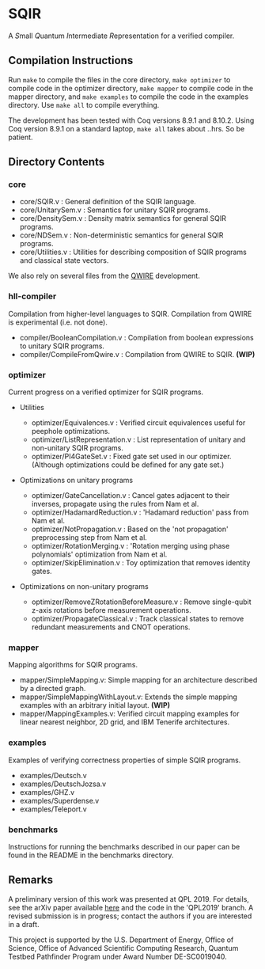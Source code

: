 # SQIR
A *S*mall *Q*uantum *I*ntermediate *R*epresentation for a verified compiler.

## Compilation Instructions

Run `make` to compile the files in the core directory, `make optimizer` to compile code in the optimizer directory, `make mapper` to compile code in the mapper directory, and `make examples` to compile the code in the examples directory. Use `make all` to compile everything.

The development has been tested with Coq versions 8.9.1 and 8.10.2. Using Coq version 8.9.1 on a standard laptop, `make all` takes about ..hrs. So be patient.

## Directory Contents

### core

- core/SQIR.v : General definition of the SQIR language.
- core/UnitarySem.v : Semantics for unitary SQIR programs.
- core/DensitySem.v : Density matrix semantics for general SQIR programs.
- core/NDSem.v : Non-deterministic semantics for general SQIR programs.
- core/Utilities.v : Utilities for describing composition of SQIR programs and classical state vectors.

We also rely on several files from the [QWIRE](https://github.com/inQWIRE/QWIRE) development.

### hll-compiler

Compilation from higher-level languages to SQIR. Compilation from QWIRE is experimental (i.e. not done).

- compiler/BooleanCompilation.v : Compilation from boolean expressions to unitary SQIR programs.
- compiler/CompileFromQwire.v : Compilation from QWIRE to SQIR. **(WIP)**

### optimizer

Current progress on a verified optimizer for SQIR programs.

- Utilities
  - optimizer/Equivalences.v : Verified circuit equivalences useful for peephole optimizations.
  - optimizer/ListRepresentation.v : List representation of unitary and non-unitary SQIR programs.
  - optimizer/PI4GateSet.v : Fixed gate set used in our optimizer. (Although optimizations could be defined for any gate set.)

- Optimizations on unitary programs
  - optimizer/GateCancellation.v : Cancel gates adjacent to their inverses, propagate using the rules from Nam et al.
  - optimizer/HadamardReduction.v : 'Hadamard reduction' pass from Nam et al.
  - optimizer/NotPropagation.v : Based on the 'not propagation' preprocessing step from Nam et al.
  - optimizer/RotationMerging.v : 'Rotation merging using phase polynomials' optimization from Nam et al.
  - optimizer/SkipElimination.v : Toy optimization that removes identity gates.

- Optimizations on non-unitary programs
  - optimizer/RemoveZRotationBeforeMeasure.v : Remove single-qubit z-axis rotations before measurement operations.
  - optimizer/PropagateClassical.v : Track classical states to remove redundant measurements and CNOT operations.

### mapper

Mapping algorithms for SQIR programs.

- mapper/SimpleMapping.v: Simple mapping for an architecture described by a directed graph.
- mapper/SimpleMappingWithLayout.v: Extends the simple mapping examples with an arbitrary initial layout. **(WIP)**
- mapper/MappingExamples.v: Verified circuit mapping examples for linear nearest neighbor, 2D grid, and IBM Tenerife architectures.

### examples

Examples of verifying correctness properties of simple SQIR programs.

- examples/Deutsch.v    
- examples/DeutschJozsa.v
- examples/GHZ.v
- examples/Superdense.v
- examples/Teleport.v  

### benchmarks

Instructions for running the benchmarks described in our paper can be found in the README in the benchmarks directory.

## Remarks

A preliminary version of this work was presented at QPL 2019. For details, see the arXiv paper available [here](https://arxiv.org/pdf/1904.06319.pdf) and the code in the 'QPL2019' branch.
A revised submission is in progress; contact the authors if you are interested in a draft.

This project is supported by the U.S. Department of Energy, Office of Science, Office of Advanced Scientific Computing Research, Quantum Testbed Pathfinder Program under Award Number DE-SC0019040.

